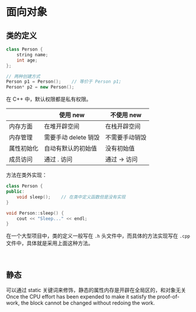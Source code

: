 # 面向对象

## 类的定义

```cpp
class Person {
    string name;
    int age;
};

// 两种创建方式
Person p1 = Person();    // 等价于 Person p1;
Person* p2 = new Person();
```

在 C++ 中，默认权限都是私有权限。

|       | 使用 new         | 不使用 new  |
| ----- | -------------- | -------- |
| 内存方面  | 在堆开辟空间         | 在栈开辟空间   |
| 内存管理  | 需要手动 delete 销毁 | 不需要手动销毁  |
| 属性初始化 | 自动有默认的初始值      | 没有初始值    |
| 成员访问  | 通过 . 访问        | 通过 -> 访问 |

方法在类外实现：

```cpp
class Person {
public:
    void sleep();    // 在类中定义函数但是没有实现
}

void Person::sleep() {
    cout << "Sleep..." << endl;
}
```

在一个大型项目中，类的定义一般写在 `.h` 头文件中，而具体的方法实现写在 `.cpp` 文件中，具体就是采用上面这种方法。

&emsp;

## 静态

可以通过 static 关键词来修饰，静态的属性内存是开辟在全局区的，和对象无关Once the CPU
effort has been expended to make it satisfy the proof-of-work, the block cannot be changed
without redoing the work.

